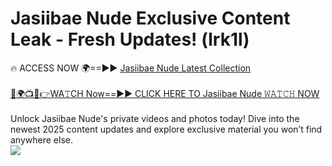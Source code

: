 # Jasiibae Nude Exclusive Content Leak - Fresh Updates! (lrk1l)

🔥 ACCESS NOW 🌍==►► <a href="https://tinyurl.com/yc657z5k" rel="nofollow">Jasiibae Nude Latest Collection</a>
<br><br>
[🔴🌍📺📱👉WA𝚃CH Now==►► CLICK HERE TO Jasiibae Nude 𝚆𝙰𝚃𝙲𝙷 NOW](https://tinyurl.com/yc657z5k)
<br><br>
Unlock Jasiibae Nude's private videos and photos today! Dive into the newest 2025 content updates and explore exclusive material you won’t find anywhere else.
<br>
<a href="https://tinyurl.com/yc657z5k" rel="nofollow" data-target="animated-image.originalLink"><img src="https://camo.githubusercontent.com/8a4f000d20f83aca3bf7ec5f350d767afa0574a8a352519fd8cfa583a6f93a33/68747470733a2f2f692e696d6775722e636f6d2f644a486b345a712e676966" data-canonical-src="https://i.imgur.com/dJHk4Zq.gif" style="max-width: 100%; display: inline-block;" data-target="animated-image.originalImage"></a>
<br>
